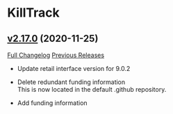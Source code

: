 # KillTrack

## [v2.17.0](https://github.com/SharpWoW/KillTrack/tree/v2.17.0) (2020-11-25)
[Full Changelog](https://github.com/SharpWoW/KillTrack/compare/v2.16.0...v2.17.0) [Previous Releases](https://github.com/SharpWoW/KillTrack/releases)

- Update retail interface version for 9.0.2  
- Delete redundant funding information  
    This is now located in the default .github repository.  
- Add funding information  
